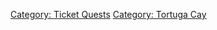 [Category: Ticket Quests](Category:_Ticket_Quests "wikilink") [Category:
Tortuga Cay](Category:_Tortuga_Cay "wikilink")
